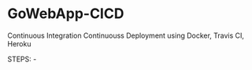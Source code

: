 # GoWebApp-CICD
Continuous Integration Continuouss Deployment using Docker, Travis CI, Heroku

STEPS: -
